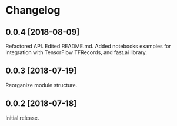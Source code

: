 # Changelog

## 0.0.4 [2018-08-09]

Refactored API.
Edited README.md.
Added notebooks examples for integration with TensorFlow TFRecords, and fast.ai library.

## 0.0.3 [2018-07-19]

Reorganize module structure.

## 0.0.2 [2018-07-18]

Initial release.
